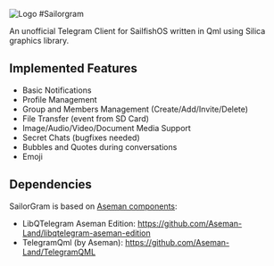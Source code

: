 ![Logo](https://github.com/Dax89/harbour-sailorgram/raw/master/harbour-sailorgram/res/telegram.png)
#Sailorgram

An unofficial Telegram Client for SailfishOS written in Qml using Silica graphics library.

Implemented Features
-----
- Basic Notifications
- Profile Management
- Group and Members Management (Create/Add/Invite/Delete)
- File Transfer (event from SD Card)
- Image/Audio/Video/Document Media Support
- Secret Chats (bugfixes needed)
- Bubbles and Quotes during conversations
- Emoji

Dependencies
-----
SailorGram is based on [Aseman components](https://github.com/Aseman-Land):

- LibQTelegram Aseman Edition: https://github.com/Aseman-Land/libqtelegram-aseman-edition
- TelegramQml (by Aseman): https://github.com/Aseman-Land/TelegramQML

